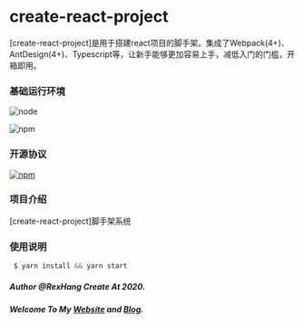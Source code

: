 # create-react-project
[create-react-project]是用于搭建react项目的脚手架。集成了Webpack(4+)、AntDesign(4+)、Typescript等，让新手能够更加容易上手，减低入门的门槛，开箱即用。

### 基础运行环境
![node](https://img.shields.io/badge/node_version->=9.10.0-green.svg?style=plastic)

![npm](https://img.shields.io/badge/npm_version->=5.6.0-green.svg?style=plastic)

### 开源协议
[![npm](https://img.shields.io/badge/license-MIT-blue.svg)](https://github.com/rexhang/create-react-project/blob/master/LICENSE)

### 项目介绍
[create-react-project]脚手架系统

### 使用说明
``` javascript
 $ yarn install && yarn start
````

##### Author @RexHang Create At 2020.

##### Welcome To My [Website](https://rexhang.com/) and [Blog](http://www.rexhang.com/blog/).